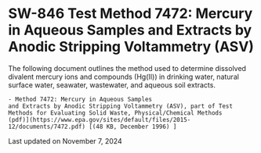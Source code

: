 
# SW-846 Test Method 7472: Mercury in Aqueous Samples and Extracts by Anodic Stripping Voltammetry (ASV)  


The following document outlines the method used to determine dissolved
divalent mercury ions and compounds (Hg(II)) in drinking water, natural
surface water, seawater, wastewater, and aqueous soil extracts.

    - Method 7472: Mercury in Aqueous Samples
    and Extracts by Anodic Stripping Voltammetry (ASV), part of Test
    Methods for Evaluating Solid Waste, Physical/Chemical Methods
    (pdf)](https://www.epa.gov/sites/default/files/2015-12/documents/7472.pdf) [(48 KB, December 1996) ] 

Last updated on November 7, 2024


